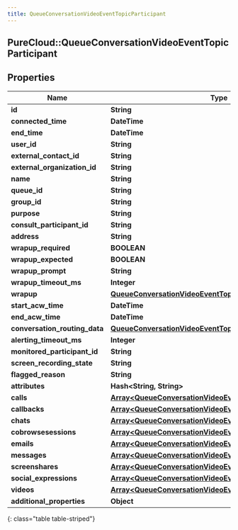 ```yaml
---
title: QueueConversationVideoEventTopicParticipant
---
```

## PureCloud::QueueConversationVideoEventTopicParticipant

## Properties

|Name | Type | Description | Notes|
|------------ | ------------- | ------------- | -------------|
| **id** | **String** |  | [optional] |
| **connected_time** | **DateTime** |  | [optional] |
| **end_time** | **DateTime** |  | [optional] |
| **user_id** | **String** |  | [optional] |
| **external_contact_id** | **String** |  | [optional] |
| **external_organization_id** | **String** |  | [optional] |
| **name** | **String** |  | [optional] |
| **queue_id** | **String** |  | [optional] |
| **group_id** | **String** |  | [optional] |
| **purpose** | **String** |  | [optional] |
| **consult_participant_id** | **String** |  | [optional] |
| **address** | **String** |  | [optional] |
| **wrapup_required** | **BOOLEAN** |  | [optional] |
| **wrapup_expected** | **BOOLEAN** |  | [optional] |
| **wrapup_prompt** | **String** |  | [optional] |
| **wrapup_timeout_ms** | **Integer** |  | [optional] |
| **wrapup** | [**QueueConversationVideoEventTopicWrapup**](QueueConversationVideoEventTopicWrapup.html) |  | [optional] |
| **start_acw_time** | **DateTime** |  | [optional] |
| **end_acw_time** | **DateTime** |  | [optional] |
| **conversation_routing_data** | [**QueueConversationVideoEventTopicConversationRoutingData**](QueueConversationVideoEventTopicConversationRoutingData.html) |  | [optional] |
| **alerting_timeout_ms** | **Integer** |  | [optional] |
| **monitored_participant_id** | **String** |  | [optional] |
| **screen_recording_state** | **String** |  | [optional] |
| **flagged_reason** | **String** |  | [optional] |
| **attributes** | **Hash&lt;String, String&gt;** |  | [optional] |
| **calls** | [**Array&lt;QueueConversationVideoEventTopicCall&gt;**](QueueConversationVideoEventTopicCall.html) |  | [optional] |
| **callbacks** | [**Array&lt;QueueConversationVideoEventTopicCallback&gt;**](QueueConversationVideoEventTopicCallback.html) |  | [optional] |
| **chats** | [**Array&lt;QueueConversationVideoEventTopicChat&gt;**](QueueConversationVideoEventTopicChat.html) |  | [optional] |
| **cobrowsesessions** | [**Array&lt;QueueConversationVideoEventTopicCobrowse&gt;**](QueueConversationVideoEventTopicCobrowse.html) |  | [optional] |
| **emails** | [**Array&lt;QueueConversationVideoEventTopicEmail&gt;**](QueueConversationVideoEventTopicEmail.html) |  | [optional] |
| **messages** | [**Array&lt;QueueConversationVideoEventTopicMessage&gt;**](QueueConversationVideoEventTopicMessage.html) |  | [optional] |
| **screenshares** | [**Array&lt;QueueConversationVideoEventTopicScreenshare&gt;**](QueueConversationVideoEventTopicScreenshare.html) |  | [optional] |
| **social_expressions** | [**Array&lt;QueueConversationVideoEventTopicSocialExpression&gt;**](QueueConversationVideoEventTopicSocialExpression.html) |  | [optional] |
| **videos** | [**Array&lt;QueueConversationVideoEventTopicVideo&gt;**](QueueConversationVideoEventTopicVideo.html) |  | [optional] |
| **additional_properties** | **Object** |  | [optional] |
{: class="table table-striped"}


